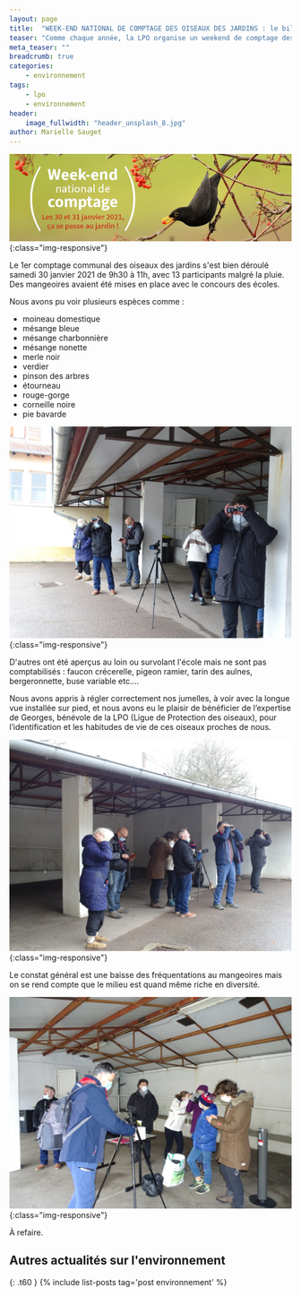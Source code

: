 ```yaml
---
layout: page
title:  "WEEK-END NATIONAL DE COMPTAGE DES OISEAUX DES JARDINS : le bilan"
teaser: "Comme chaque année, la LPO organise un weekend de comptage des oiseaux des jardins, cette année, la commune s'associe pleinement dans cette démarche"
meta_teaser: ""
breadcrumb: true
categories:
    - environnement
tags:
    - lpo
    - environnement
header:
    image_fullwidth: "header_unsplash_8.jpg"
author: Marielle Sauget
---
```



![Affiche officielle](/assets/img/202101/lpo1.jpg){:class="img-responsive"}

Le 1er comptage communal des oiseaux des jardins s'est bien déroulé samedi 30 janvier 2021 de 9h30 à 11h, avec 13 participants malgré la pluie.
Des mangeoires avaient été mises en place avec le concours des écoles. 

Nous avons pu voir plusieurs espèces comme :
- moineau domestique 
- mésange bleue 
- mésange charbonnière 
- mésange nonette 
- merle noir 
- verdier 
- pinson des arbres 
- étourneau 
- rouge-gorge 
- corneille noire 
- pie bavarde

![En action de comptage](/assets/img/202101/lpo3.jpg){:class="img-responsive"}

D'autres ont été aperçus au loin ou survolant l'école mais ne sont pas comptabilisés : faucon crécerelle, pigeon ramier, tarin des aulnes, bergeronnette, buse variable etc....

Nous avons appris à régler correctement nos jumelles, à voir avec la longue vue installée sur pied, et nous avons eu le plaisir de bénéficier de l’expertise de Georges, bénévole de la LPO (Ligue de Protection des oiseaux), pour l’identification et les habitudes de vie de ces oiseaux proches de nous.

![En action de comptage](/assets/img/202101/lpo4.jpg){:class="img-responsive"}

Le constat général est une baisse des fréquentations au mangeoires mais on se rend compte que le milieu est quand même riche en diversité. 


![En action de comptage](/assets/img/202101/lpo5.jpg){:class="img-responsive"}


À refaire. 

<!--more-->

## Autres actualités sur l'environnement
{: .t60 }
{% include list-posts tag='post environnement' %}



